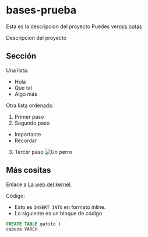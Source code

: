 # bases-prueba

Esta es la descripcion del proyecto
Puedes ver[mis notas](directorio/mis-notas.md)

Descripcion del proyecto
## Sección
Una lista:
- Hola
- Que tal
- Algo más

Otra lista ordenada:
1. Primer paso
2. Segundo paso
- Importante
- Recordar
3. Tercer paso
![Un perro](Perro.jpg)

## Más cositas
Enlace a [La web del kernel](https:/kernel.org).

Código:

- Esto es `INSERT INTO` en formato inline.
- Lo siguiente es un bloque de código

```sql
CREATE TABLE gatito (
cabeza VARCH
